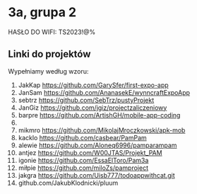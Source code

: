 # 3a, grupa 2

HASŁO DO WIFI: TS2023!@%

## Linki do projektów

Wypełniamy według wzoru:

1. JakKap https://github.com/GarySfer/first-expo-app
2. JanSam https://github.com/AnanasekE/wynncraftExpoApp
3. sebtrz https://github.com/SebTrz/pustyProjekt
4. JanGiz https://github.com/jgiz/projectzaliczeniowy
5. barpre https://github.com/ArtishGH/mobile-app-coding
6.
7. mikmro https://github.com/MikolajMroczkowski/apk-mob
8. kacklo https://github.com/casbear/PamPam 
9. alewie https://github.com/Aloneq6996/pamparampam
10. antjez https://github.com/W00JTAS/Projekt_PAM
11. igonie https://github.com/EssaElToro/Pam3a
12. miłpie https://github.com/miloZs/pamproject
13. jakgra https://github.com/Uisb777/todoappwithcat.git
14. github.com/JakubKlodnicki/pluum
